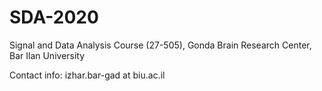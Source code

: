 # SDA-2020

Signal and Data Analysis Course (27-505), Gonda Brain Research Center, Bar Ilan University

Contact info: izhar.bar-gad at biu.ac.il
